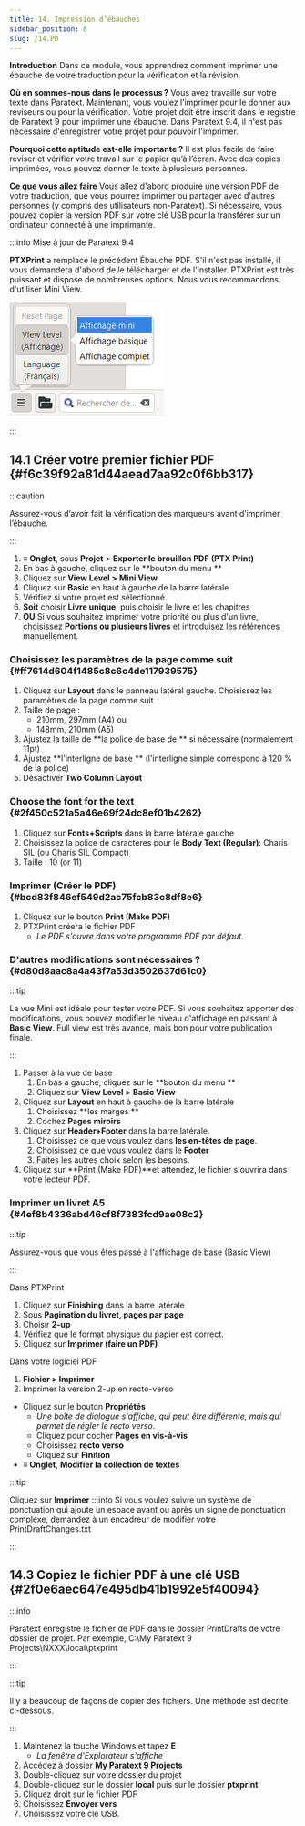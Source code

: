 ```yaml
---
title: 14. Impression d’ébauches
sidebar_position: 8
slug: /14.PD
---
```


**Introduction** Dans ce module, vous apprendrez comment imprimer une ébauche de votre traduction pour la vérification et la révision.

**Où en sommes-nous dans le processus ?** Vous avez travaillé sur votre texte dans Paratext. Maintenant, vous voulez l’imprimer pour le donner aux réviseurs ou pour la vérification. Votre projet doit être inscrit dans le registre de Paratext 9 pour imprimer une ébauche. Dans Paratext 9.4, il n'est pas nécessaire d'enregistrer votre projet pour pouvoir l'imprimer.

**Pourquoi cette aptitude est-elle importante ?** Il est plus facile de faire réviser et vérifier votre travail sur le papier qu’à l’écran. Avec des copies imprimées, vous pouvez donner le texte à plusieurs personnes.

**Ce que vous allez faire**  Vous allez d'abord produire une version PDF de votre traduction, que vous pourrez imprimer ou partager avec d'autres personnes (y compris des utilisateurs non-Paratext). Si nécessaire, vous pouvez copier la version PDF sur votre clé USB pour la transférer sur un ordinateur connecté à une imprimante.

:::info Mise à jour de Paratext 9.4

<div class='notion-row'>
<div class='notion-column' style={{width: 'calc((100% - (min(32px, 4vw) * 1)) * 0.5)'}}>

**PTXPrint** a remplacé le précédent Ébauche PDF. S'il n'est pas installé, il vous demandera d'abord de le télécharger et de l'installer. PTXPrint est très puissant et dispose de nombreuses options. Nous vous recommandons d'utiliser Mini View.

</div><div className='notion-spacer'></div>

<div class='notion-column' style={{width: 'calc((100% - (min(32px, 4vw) * 1)) * 0.5)'}}>

![](./1156349448.png)

</div><div className='notion-spacer'></div>
</div>

:::

## 14.1 Créer votre premier fichier PDF {#f6c39f92a81d44aead7aa92c0f6bb317}

:::caution

Assurez-vous d’avoir fait la vérification des marqueurs avant d’imprimer l’ébauche.

:::

1. **≡ Onglet**, sous **Projet** &gt; **Exporter le brouillon PDF** **(PTX Print)**
2. En bas à gauche, cliquez sur le \*\*bouton du menu \*\*
3. Cliquez sur **View Level &gt;**  **Mini View**
4. Cliquez sur **Basic** en haut à gauche de la barre latérale
5. Vérifiez si votre projet est sélectionné.
6. **Soit** choisir **Livre unique**, puis choisir le livre et les chapitres
7. **OU** Si vous souhaitez imprimer votre priorité ou plus d'un livre, choisissez **Portions ou plusieurs livres** et introduisez les références manuellement.

### Choisissez les paramètres de la page comme suit {#ff7614d604f1485c8c6c4de117939575}

1. Cliquez sur **Layout** dans le panneau latéral gauche. Choisissez les paramètres de la page comme suit
2. Taille de page :
   - 210mm, 297mm (A4) ou
   - 148mm, 210mm (A5)
3. Ajustez la taille de \*\*la police de base de \*\* si nécessaire (normalement 11pt)
4. Ajustez \*\*l'interligne de base \*\* (l'interligne simple correspond à 120 % de la police)
5. Désactiver **Two Column Layout**

### Choose the font for the text {#2f450c521a5a46e69f24dc8ef01b4262}

1. Cliquez sur **Fonts+Scripts** dans la barre latérale gauche
2. Choisissez la police de caractères pour le **Body Text (Regular)**: Charis SIL (ou Charis SIL Compact)
3. Taille : 10 (or 11)

### Imprimer (Créer le PDF) {#bcd83f846ef549d2ac75fcb83c8df8e6}

1. Cliquez sur le bouton **Print (Make PDF)**
2. PTXPrint créera le fichier PDF
   - _Le PDF s'ouvre dans votre programme PDF par défaut._

### D'autres modifications sont nécessaires ? {#d80d8aac8a4a43f7a53d3502637d61c0}

:::tip

La vue Mini est idéale pour tester votre PDF. Si vous souhaitez apporter des modifications, vous pouvez modifier le niveau d'affichage en passant à **Basic View**. Full view est très avancé, mais bon pour votre publication finale.

:::

1. Passer à la vue de base
   1. En bas à gauche, cliquez sur le \*\*bouton du menu \*\*
   2. Cliquez sur **View Level >**  **Basic View**
2. Cliquez sur **Layout** en haut à gauche de la barre latérale
   1. Choisissez \*\*les marges \*\*
   2. Cochez **Pages miroirs**
3. Cliquez sur **Header+Footer** dans la barre latérale.
   1. Choisissez ce que vous voulez dans **les en-têtes de page**.
   2. Choisissez ce que vous voulez dans le **Footer**
   3. Faites les autres choix selon les besoins.
4. Cliquez sur \*\*Print (Make PDF)\*\*et attendez, le fichier s'ouvrira dans votre lecteur PDF.

### Imprimer un livret A5 {#4ef8b4336abd46cf8f7383fcd9ae08c2}

:::tip

Assurez-vous que vous êtes passé à l'affichage de base (Basic View)

:::

Dans PTXPrint

1. Cliquez sur **Finishing** dans la barre latérale
2. Sous **Pagination du livret, pages par page**
3. Choisir **2-up**
4. Vérifiez que le format physique du papier est correct.
5. Cliquez sur **Imprimer (faire un PDF)**

Dans votre logiciel PDF

1. **Fichier &gt; Imprimer**
2. Imprimer la version 2-up en recto-verso

- Cliquez sur le bouton **Propriétés**
  - _Une boîte de dialogue s'affiche, qui peut être différente, mais qui permet de régler le recto verso_.
  - Cliquez pour cocher **Pages en vis-à-vis**
  - Choisissez **recto verso**
  - Cliquez sur **Finition**
- **≡ Onglet**, **Modifier la collection de textes**  

:::tip

Cliquez sur **Imprimer** :::info Si vous voulez suivre un système de ponctuation qui ajoute un espace avant ou après un signe de ponctuation complexe, demandez à un encadreur de modifier votre PrintDraftChanges.txt

:::

## 14.3 Copiez le fichier PDF à une clé USB {#2f0e6aec647e495db41b1992e5f40094}

:::info

Paratext enregistre le fichier de PDF dans le dossier PrintDrafts de votre dossier de projet. Par exemple, C:\My Paratext 9 Projects\NXXX\local\ptxprint

:::

:::tip

Il y a beaucoup de façons de copier des fichiers. Une méthode est décrite ci-dessous.

:::

1. Maintenez la touche Windows et tapez **E**
   - _La fenêtre d'Explorateur s'affiche_
2. Accédez à dossier **My Paratext 9 Projects**
3. Double-cliquez sur votre dossier du projet
4. Double-cliquez sur le dossier **local** puis sur le dossier **ptxprint**
5. Cliquez droit sur le fichier PDF
6. Choisissez **Envoyer vers**
7. Choisissez votre clé USB.

